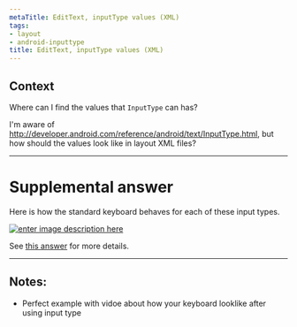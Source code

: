 ```yaml
---
metaTitle: EditText, inputType values (XML)
tags:
- layout
- android-inputtype
title: EditText, inputType values (XML)
---
```


## Context

Where can I find the values that `InputType` can has?


I'm aware of <http://developer.android.com/reference/android/text/InputType.html>, but how should the values look like in layout XML files?



---

Supplemental answer
===================


Here is how the standard keyboard behaves for each of these input types. 


[![enter image description here](https://i.stack.imgur.com/tO65g.gif)](https://i.stack.imgur.com/tO65g.gif)


See [this answer](https://stackoverflow.com/a/49622027/3681880) for more details.



---

## Notes:

- Perfect example with vidoe about how your keyboard looklike after using input type
